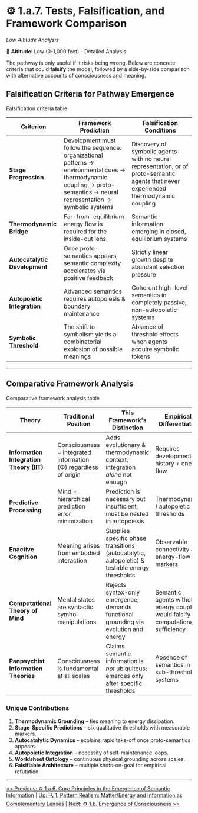 # ⚙️ 1.a.7. Tests, Falsification, and Framework Comparison
<!-- markdownlint-disable MD036 -->
*Low Altitude Analysis*
<!-- markdownlint-enable MD036 -->

📍 **Altitude**: Low (0-1,000 feet) - Detailed Analysis

The pathway is only useful if it risks being wrong. Below are concrete criteria that could **falsify** the model, followed by a side-by-side comparison with alternative accounts of consciousness and meaning.

## Falsification Criteria for Pathway Emergence

Falsification criteria table

| Criterion | Framework Prediction | Falsification Conditions |
|-----------|---------------------|--------------------------|
| **Stage Progression** | Development must follow the sequence: organizational patterns → environmental cues → thermodynamic coupling → proto-semantics → neural representation → symbolic systems | Discovery of symbolic agents with no neural representation, or of proto-semantic agents that never experienced thermodynamic coupling |
| **Thermodynamic Bridge** | Far-from-equilibrium energy flow is required for the inside-out lens | Semantic information emerging in closed, equilibrium systems |
| **Autocatalytic Development** | Once proto-semantics appears, semantic complexity accelerates via positive feedback | Strictly linear growth despite abundant selection pressure |
| **Autopoietic Integration** | Advanced semantics requires autopoiesis & boundary maintenance | Coherent high-level semantics in completely passive, non-autopoietic systems |
| **Symbolic Threshold** | The shift to symbolism yields a combinatorial explosion of possible meanings | Absence of threshold effects when agents acquire symbolic tokens |

---

## Comparative Framework Analysis

Comparative framework analysis table

| Theory | Traditional Position | This Framework's Distinction | Empirical Differentiator |
|--------|---------------------|------------------------------|---------------------------|
| **Information Integration Theory (IIT)** | Consciousness = integrated information (Φ) regardless of origin | Adds evolutionary & thermodynamic context; integration *alone* not enough | Requires developmental history + energy flow |
| **Predictive Processing** | Mind = hierarchical prediction error minimization | Prediction is necessary but insufficient; must be nested in autopoiesis | Thermodynamic / autopoietic thresholds |
| **Enactive Cognition** | Meaning arises from embodied interaction | Supplies specific phase transitions (autocatalytic, autopoietic) & testable energy thresholds | Observable connectivity & energy-flow markers |
| **Computational Theory of Mind** | Mental states are syntactic symbol manipulations | Rejects syntax-only emergence; demands functional grounding via evolution and energy | Semantic agents without energy coupling would falsify computational sufficiency |
| **Panpsychist Information Theories** | Consciousness is fundamental at all scales | Claims semantic information is *not* ubiquitous; emerges only after specific thresholds | Absence of semantics in sub-threshold systems |

### Unique Contributions

1. **Thermodynamic Grounding** – ties meaning to energy dissipation.
2. **Stage-Specific Predictions** – six qualitative thresholds with measurable markers.
3. **Autocatalytic Dynamics** – explains rapid take-off once proto-semantics appears.
4. **Autopoietic Integration** – necessity of self-maintenance loops.
5. **Worldsheet Ontology** – continuous physical grounding across scales.
6. **Falsifiable Architecture** – multiple shots-on-goal for empirical refutation.

---
[<< Previous: ⚙️ 1.a.6. Core Principles in the Emergence of Semantic Information](1a6-core-principles.md) | [Up: 🔍 1. Pattern Realism: Matter/Energy and Information as Complementary Lenses](../1-pattern-realism.md) | [Next: ⚙️ 1.b. Emergence of Consciousness >>](../1b-emergence-of-consciousness.md)
